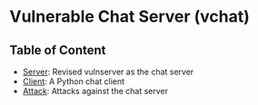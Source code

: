 # Vulnerable Chat Server (vchat)

## Table of Content

* [Server](Server): Revised vulnserver as the chat server
* [Client](Client): A Python chat client
* [Attack](Attack): Attacks against the chat server
